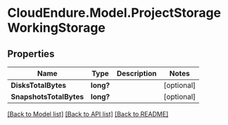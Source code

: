 # CloudEndure.Model.ProjectStorageWorkingStorage
## Properties

Name | Type | Description | Notes
------------ | ------------- | ------------- | -------------
**DisksTotalBytes** | **long?** |  | [optional] 
**SnapshotsTotalBytes** | **long?** |  | [optional] 

[[Back to Model list]](../README.md#documentation-for-models) [[Back to API list]](../README.md#documentation-for-api-endpoints) [[Back to README]](../README.md)

